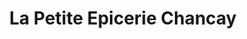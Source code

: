 ---
title: "La Petite Epicerie Chancay"
url: /chancay/la-petite-epicerie-chancay/
shop: Lebensmittel
---